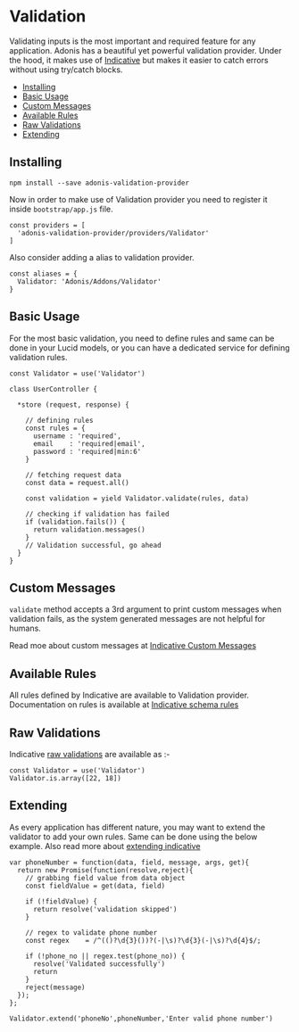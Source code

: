 # Validation

Validating inputs is the most important and required feature for any application. Adonis has a beautiful yet powerful validation provider. Under the hood, it makes use of [Indicative](http://indicative.adonisjs.com/) but makes it easier to catch errors without using try/catch blocks.

- [Installing](#installing)
- [Basic Usage](#basic-usage)
- [Custom Messages](#custom-messages)
- [Available Rules](#available-rules)
- [Raw Validations](#raw-validations)
- [Extending](#extending)

## Installing

```bash,line-numbers
npm install --save adonis-validation-provider
```

Now in order to make use of Validation provider you need to register it inside `bootstrap/app.js` file.

```javascript,line-numbers
const providers = [
  'adonis-validation-provider/providers/Validator'
]
```

Also consider adding a alias to validation provider.

```javascript,line-numbers
const aliases = {
  Validator: 'Adonis/Addons/Validator'
}
```

## Basic Usage
For the most basic validation, you need to define rules and same can be done in your Lucid models, or you can have a dedicated service for defining validation rules.

```javascript,line-numbers
const Validator = use('Validator')

class UserController {

  *store (request, response) {

    // defining rules
    const rules = {
      username : 'required',
      email    : 'required|email',
      password : 'required|min:6'
    }

    // fetching request data
    const data = request.all()

    const validation = yield Validator.validate(rules, data)

    // checking if validation has failed
    if (validation.fails()) {
      return validation.messages()
    }
    // Validation successful, go ahead
  }
}
```

## Custom Messages
`validate` method accepts a 3rd argument to print custom messages when validation fails, as the system generated messages are not helpful for humans.

Read moe about custom messages at [Indicative Custom Messages](http://indicative.adonisjs.com/docs/2.0/basics#custom-messages)

## Available Rules
All rules defined by Indicative are available to Validation provider. Documentation on rules is available at [Indicative schema rules](http://indicative.adonisjs.com/docs/2.0/schema-rules#rules)

## Raw Validations
Indicative [raw validations](http://indicative.adonisjs.com/docs/2.0/raw) are available as :-

```javascript,line-numbers
const Validator = use('Validator')
Validator.is.array([22, 18])
```

## Extending

As every application has different nature, you may want to extend the validator to add your own rules. Same can be done using the below example. Also read more about [extending indicative](http://indicative.adonisjs.com/docs/2.0/extending)

```javascript,line-numbers
var phoneNumber = function(data, field, message, args, get){
  return new Promise(function(resolve,reject){
    // grabbing field value from data object
    const fieldValue = get(data, field)

    if (!fieldValue) {
      return resolve('validation skipped')
    }

    // regex to validate phone number
    const regex    = /^(()?\d{3}())?(-|\s)?\d{3}(-|\s)?\d{4}$/;

    if (!phone_no || regex.test(phone_no)) {
      resolve('Validated successfully')
      return
    }
    reject(message)
  });
};

Validator.extend('phoneNo',phoneNumber,'Enter valid phone number')
```
